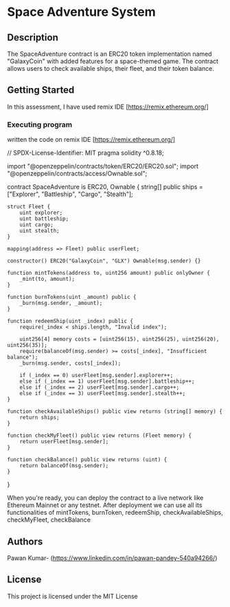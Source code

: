 # Space Adventure System

## Description

The SpaceAdventure contract is an ERC20 token implementation named "GalaxyCoin" with added features for a space-themed game. The contract allows users to check available ships, their fleet, and their token balance.

## Getting Started

In this assessment, I have used remix IDE [https://remix.ethereum.org/]

### Executing program
written the code on remix IDE [https://remix.ethereum.org/]


// SPDX-License-Identifier: MIT
pragma solidity ^0.8.18;

import "@openzeppelin/contracts/token/ERC20/ERC20.sol";
import "@openzeppelin/contracts/access/Ownable.sol";

contract SpaceAdventure is ERC20, Ownable {
    string[] public ships = ["Explorer", "Battleship", "Cargo", "Stealth"];

    struct Fleet {
        uint explorer;
        uint battleship;
        uint cargo;
        uint stealth;
    }
    
    mapping(address => Fleet) public userFleet;

    constructor() ERC20("GalaxyCoin", "GLX") Ownable(msg.sender) {}

    function mintTokens(address to, uint256 amount) public onlyOwner {
        _mint(to, amount);
    }

    function burnTokens(uint _amount) public {
        _burn(msg.sender, _amount);
    }

    function redeemShip(uint _index) public {
        require(_index < ships.length, "Invalid index");
        
        uint256[4] memory costs = [uint256(15), uint256(25), uint256(20), uint256(35)];
        require(balanceOf(msg.sender) >= costs[_index], "Insufficient balance");
        _burn(msg.sender, costs[_index]);
        
        if (_index == 0) userFleet[msg.sender].explorer++;
        else if (_index == 1) userFleet[msg.sender].battleship++;
        else if (_index == 2) userFleet[msg.sender].cargo++;
        else if (_index == 3) userFleet[msg.sender].stealth++;
    }

    function checkAvailableShips() public view returns (string[] memory) {
        return ships;
    }

    function checkMyFleet() public view returns (Fleet memory) {
        return userFleet[msg.sender];
    }
    
    function checkBalance() public view returns (uint) {
        return balanceOf(msg.sender);
    }
}

When you're ready, you can deploy the contract to a live network like Ethereum Mainnet or any testnet. 
After deployment we can use all its functionalities of mintTokens, burnToken, redeemShip, checkAvailableShips, checkMyFleet, checkBalance

## Authors

Pawan Kumar- (https://www.linkedin.com/in/pawan-pandey-540a94266/)

## License

This project is licensed under the MIT License
